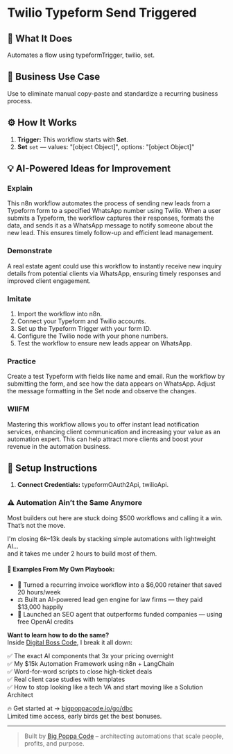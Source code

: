 # Twilio Typeform Send Triggered
## 🚀 What It Does
Automates a flow using typeformTrigger, twilio, set.

## 💼 Business Use Case
Use to eliminate manual copy-paste and standardize a recurring business process.

## ⚙️ How It Works
1. **Trigger:** This workflow starts with **Set**.
2. **Set** `set` — values: "[object Object]", options: "[object Object]"

## 💡 AI-Powered Ideas for Improvement
### Explain
This n8n workflow automates the process of sending new leads from a Typeform form to a specified WhatsApp number using Twilio. When a user submits a Typeform, the workflow captures their responses, formats the data, and sends it as a WhatsApp message to notify someone about the new lead. This ensures timely follow-up and efficient lead management.

### Demonstrate
A real estate agent could use this workflow to instantly receive new inquiry details from potential clients via WhatsApp, ensuring timely responses and improved client engagement.

### Imitate
1. Import the workflow into n8n.
2. Connect your Typeform and Twilio accounts.
3. Set up the Typeform Trigger with your form ID.
4. Configure the Twilio node with your phone numbers.
5. Test the workflow to ensure new leads appear on WhatsApp.

### Practice
Create a test Typeform with fields like name and email. Run the workflow by submitting the form, and see how the data appears on WhatsApp. Adjust the message formatting in the Set node and observe the changes.

### WIIFM
Mastering this workflow allows you to offer instant lead notification services, enhancing client communication and increasing your value as an automation expert. This can help attract more clients and boost your revenue in the automation business.

## 🔧 Setup Instructions
1. **Connect Credentials:** typeformOAuth2Api, twilioApi.

### ⚠️ Automation Ain’t the Same Anymore

Most builders out here are stuck doing $500 workflows and calling it a win.  
That’s not the move.  

I'm closing $6k–$13k deals by stacking simple automations with lightweight AI...  
and it takes me under 2 hours to build most of them.

#### 🧠 Examples From My Own Playbook:
- 🔁 Turned a recurring invoice workflow into a $6,000 retainer that saved 20 hours/week  
- ⚖️ Built an AI-powered lead gen engine for law firms — they paid $13,000 happily  
- 🚀 Launched an SEO agent that outperforms funded companies — using free OpenAI credits  

**Want to learn how to do the same?**  
Inside [Digital Boss Code](https://bigpoppacode.io/go/dbc), I break it all down:

✅ The exact AI components that 3x your pricing overnight  
✅ My $15k Automation Framework using n8n + LangChain  
✅ Word-for-word scripts to close high-ticket deals  
✅ Real client case studies with templates  
✅ How to stop looking like a tech VA and start moving like a Solution Architect  

🔥 Get started at → [bigpoppacode.io/go/dbc](https://bigpoppacode.io/go/dbc)  
Limited time access, early birds get the best bonuses.

---
> Built by [Big Poppa Code](https://bigpoppacode.io) – architecting automations that scale people, profits, and purpose.
